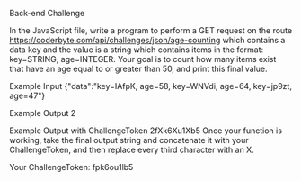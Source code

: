 Back-end Challenge

In the JavaScript file, write a program to perform a GET request on the route https://coderbyte.com/api/challenges/json/age-counting which contains a data key and the value is a string which contains items in the format: key=STRING, age=INTEGER. Your goal is to count how many items exist that have an age equal to or greater than 50, and print this final value.

Example Input
{"data":"key=IAfpK, age=58, key=WNVdi, age=64, key=jp9zt, age=47"}

Example Output
2

Example Output with ChallengeToken
2fXk6Xu1Xb5
Once your function is working, take the final output string and concatenate it with your ChallengeToken, and then replace every third character with an X.

Your ChallengeToken: fpk6ou1lb5